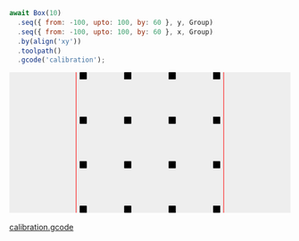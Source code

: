 ```JavaScript
await Box(10)
  .seq({ from: -100, upto: 100, by: 60 }, y, Group)
  .seq({ from: -100, upto: 100, by: 60 }, x, Group)
  .by(align('xy'))
  .toolpath()
  .gcode('calibration');
```

![Image](calibration.md.$1_calibration.png)

[calibration.gcode](calibration.calibration.gcode)

